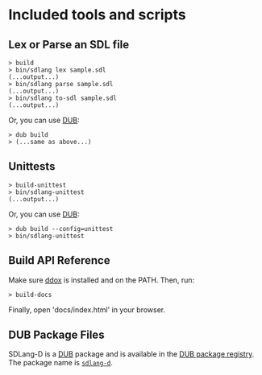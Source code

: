 Included tools and scripts
==========================

Lex or Parse an SDL file
------------------------

```console
> build
> bin/sdlang lex sample.sdl
(...output...)
> bin/sdlang parse sample.sdl
(...output...)
> bin/sdlang to-sdl sample.sdl
(...output...)
```

Or, you can use [DUB](http://code.dlang.org/getting_started):

```console
> dub build
> (...same as above...)
```

Unittests
---------

```console
> build-unittest
> bin/sdlang-unittest
(...output...)
```

Or, you can use [DUB](http://code.dlang.org/getting_started):

```console
> dub build --config=unittest
> bin/sdlang-unittest
```

Build API Reference
-------------------

Make sure [ddox](https://github.com/rejectedsoftware/ddox) is installed and
on the PATH. Then, run:

```console
> build-docs
```

Finally, open 'docs/index.html' in your browser.

DUB Package Files
-----------------

SDLang-D is a [DUB](http://code.dlang.org/getting_started) package and is available in the [DUB package registry](http://code.dlang.org/). The package name is [```sdlang-d```](http://code.dlang.org/packages/sdlang-d).
